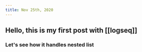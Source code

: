 ```yaml
---
title: Nov 25th, 2020
---
```


## Hello, this is my first post with [[logseq]]
### Let's see how it handles nested list
####
####
